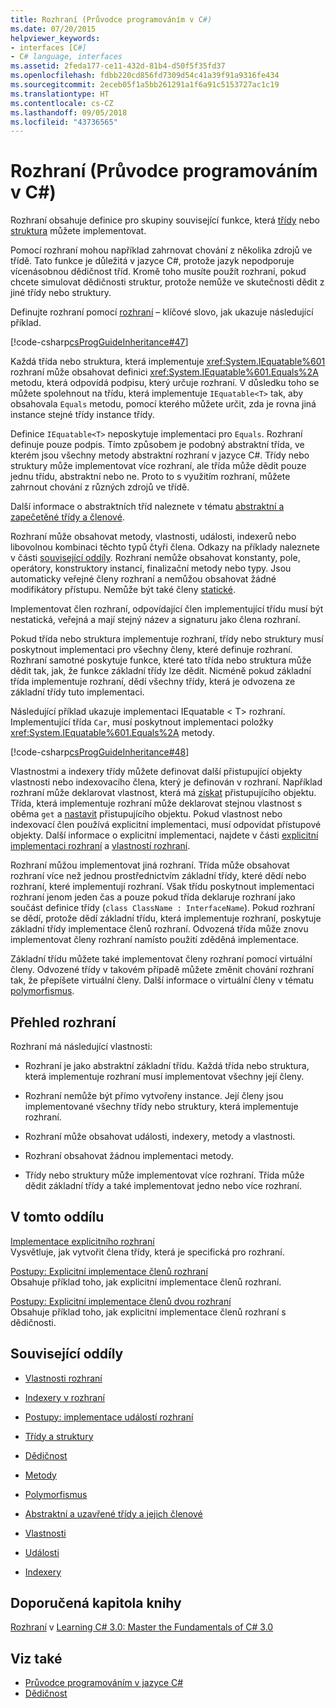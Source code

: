 ```yaml
---
title: Rozhraní (Průvodce programováním v C#)
ms.date: 07/20/2015
helpviewer_keywords:
- interfaces [C#]
- C# language, interfaces
ms.assetid: 2feda177-ce11-432d-81b4-d50f5f35fd37
ms.openlocfilehash: fdbb220cd856fd7309d54c41a39f91a9316fe434
ms.sourcegitcommit: 2eceb05f1a5bb261291a1f6a91c5153727ac1c19
ms.translationtype: HT
ms.contentlocale: cs-CZ
ms.lasthandoff: 09/05/2018
ms.locfileid: "43736565"
---
```

# <a name="interfaces-c-programming-guide"></a>Rozhraní (Průvodce programováním v C#)
Rozhraní obsahuje definice pro skupiny související funkce, která [třídy](../../../csharp/language-reference/keywords/class.md) nebo [struktura](../../../csharp/language-reference/keywords/struct.md) můžete implementovat.  
  
 Pomocí rozhraní mohou například zahrnovat chování z několika zdrojů ve třídě. Tato funkce je důležitá v jazyce C#, protože jazyk nepodporuje vícenásobnou dědičnost tříd. Kromě toho musíte použít rozhraní, pokud chcete simulovat dědičnosti struktur, protože nemůže ve skutečnosti dědit z jiné třídy nebo struktury.  
  
 Definujte rozhraní pomocí [rozhraní](../../../csharp/language-reference/keywords/interface.md) – klíčové slovo, jak ukazuje následující příklad.  
  
 [!code-csharp[csProgGuideInheritance#47](../../../csharp/programming-guide/classes-and-structs/codesnippet/CSharp/interfaces_1.cs)]  
  
 Každá třída nebo struktura, která implementuje <xref:System.IEquatable%601> rozhraní může obsahovat definici <xref:System.IEquatable%601.Equals%2A> metodu, která odpovídá podpisu, který určuje rozhraní. V důsledku toho se můžete spolehnout na třídu, která implementuje `IEquatable<T>` tak, aby obsahovala `Equals` metodu, pomocí kterého můžete určit, zda je rovna jiná instance stejné třídy instance třídy.  
  
 Definice `IEquatable<T>` neposkytuje implementaci pro `Equals`. Rozhraní definuje pouze podpis. Tímto způsobem je podobný abstraktní třída, ve kterém jsou všechny metody abstraktní rozhraní v jazyce C#. Třídy nebo struktury může implementovat více rozhraní, ale třída může dědit pouze jednu třídu, abstraktní nebo ne. Proto to s využitím rozhraní, můžete zahrnout chování z různých zdrojů ve třídě.  
  
 Další informace o abstraktních tříd naleznete v tématu [abstraktní a zapečetěné třídy a členové](../../../csharp/programming-guide/classes-and-structs/abstract-and-sealed-classes-and-class-members.md).  
  
 Rozhraní může obsahovat metody, vlastnosti, události, indexerů nebo libovolnou kombinaci těchto typů čtyři člena. Odkazy na příklady naleznete v části [související oddíly](../../../csharp/programming-guide/interfaces/index.md#BKMK_RelatedSections). Rozhraní nemůže obsahovat konstanty, pole, operátory, konstruktory instancí, finalizační metody nebo typy. Jsou automaticky veřejné členy rozhraní a nemůžou obsahovat žádné modifikátory přístupu. Nemůže být také členy [statické](../../../csharp/language-reference/keywords/static.md).  
  
 Implementovat člen rozhraní, odpovídající člen implementující třídu musí být nestatická, veřejná a mají stejný název a signaturu jako člena rozhraní.  
  
 Pokud třída nebo struktura implementuje rozhraní, třídy nebo struktury musí poskytnout implementaci pro všechny členy, které definuje rozhraní. Rozhraní samotné poskytuje funkce, které tato třída nebo struktura může dědit tak, jak, že funkce základní třídy lze dědit. Nicméně pokud základní třída implementuje rozhraní, dědí všechny třídy, která je odvozena ze základní třídy tuto implementaci.  
  
 Následující příklad ukazuje implementaci IEquatable < T\> rozhraní. Implementující třída `Car`, musí poskytnout implementaci položky <xref:System.IEquatable%601.Equals%2A> metody.  
  
 [!code-csharp[csProgGuideInheritance#48](../../../csharp/programming-guide/classes-and-structs/codesnippet/CSharp/interfaces_2.cs)]  
  
 Vlastnostmi a indexery třídy můžete definovat další přistupující objekty vlastnosti nebo indexovacího člena, který je definován v rozhraní. Například rozhraní může deklarovat vlastnost, která má [získat](../../../csharp/language-reference/keywords/get.md) přistupujícího objektu. Třída, která implementuje rozhraní může deklarovat stejnou vlastnost s oběma `get` a [nastavit](../../../csharp/language-reference/keywords/set.md) přistupujícího objektu. Pokud vlastnost nebo indexovací člen používá explicitní implementaci, musí odpovídat přístupové objekty. Další informace o explicitní implementaci, najdete v části [explicitní implementaci rozhraní](../../../csharp/programming-guide/interfaces/explicit-interface-implementation.md) a [vlastností rozhraní](../../../csharp/programming-guide/classes-and-structs/interface-properties.md).  
  
 Rozhraní můžou implementovat jiná rozhraní. Třída může obsahovat rozhraní více než jednou prostřednictvím základní třídy, které dědí nebo rozhraní, které implementují rozhraní. Však třídu poskytnout implementaci rozhraní jenom jeden čas a pouze pokud třída deklaruje rozhraní jako součást definice třídy (`class ClassName : InterfaceName`). Pokud rozhraní se dědí, protože dědí základní třídu, která implementuje rozhraní, poskytuje základní třídy implementace členů rozhraní. Odvozená třída může znovu implementovat členy rozhraní namísto použití zděděná implementace.  
  
 Základní třídu můžete také implementovat členy rozhraní pomocí virtuální členy. Odvozené třídy v takovém případě můžete změnit chování rozhraní tak, že přepíšete virtuální členy. Další informace o virtuální členy v tématu [polymorfismus](../../../csharp/programming-guide/classes-and-structs/polymorphism.md).  
  
## <a name="interfaces-summary"></a>Přehled rozhraní  
 Rozhraní má následující vlastnosti:  
  
-   Rozhraní je jako abstraktní základní třídu. Každá třída nebo struktura, která implementuje rozhraní musí implementovat všechny její členy.  
  
-   Rozhraní nemůže být přímo vytvořeny instance. Její členy jsou implementované všechny třídy nebo struktury, která implementuje rozhraní.  
  
-   Rozhraní může obsahovat události, indexery, metody a vlastnosti.  
  
-   Rozhraní obsahovat žádnou implementaci metody.  
  
-   Třídy nebo struktury může implementovat více rozhraní. Třída může dědit základní třídy a také implementovat jedno nebo více rozhraní.  
  
## <a name="in-this-section"></a>V tomto oddílu  
 [Implementace explicitního rozhraní](../../../csharp/programming-guide/interfaces/explicit-interface-implementation.md)  
 Vysvětluje, jak vytvořit člena třídy, která je specifická pro rozhraní.  
  
 [Postupy: Explicitní implementace členů rozhraní](../../../csharp/programming-guide/interfaces/how-to-explicitly-implement-interface-members.md)  
 Obsahuje příklad toho, jak explicitní implementace členů rozhraní.  
  
 [Postupy: Explicitní implementace členů dvou rozhraní](../../../csharp/programming-guide/interfaces/how-to-explicitly-implement-members-of-two-interfaces.md)  
 Obsahuje příklad toho, jak explicitní implementace členů rozhraní s dědičnosti.  
  
##  <a name="BKMK_RelatedSections"></a> Související oddíly  
  
-   [Vlastnosti rozhraní](../../../csharp/programming-guide/classes-and-structs/interface-properties.md)  
  
-   [Indexery v rozhraní](../../../csharp/programming-guide/indexers/indexers-in-interfaces.md)  
  
-   [Postupy: implementace událostí rozhraní](../../../csharp/programming-guide/events/how-to-implement-interface-events.md)  
  
-   [Třídy a struktury](../../../csharp/programming-guide/classes-and-structs/index.md)  
  
-   [Dědičnost](../../../csharp/programming-guide/classes-and-structs/inheritance.md)  
  
-   [Metody](../../../csharp/programming-guide/classes-and-structs/methods.md)  
  
-   [Polymorfismus](../../../csharp/programming-guide/classes-and-structs/polymorphism.md)  
  
-   [Abstraktní a uzavřené třídy a jejich členové](../../../csharp/programming-guide/classes-and-structs/abstract-and-sealed-classes-and-class-members.md)  
  
-   [Vlastnosti](../../../csharp/programming-guide/classes-and-structs/properties.md)  
  
-   [Události](../../../csharp/programming-guide/events/index.md)  
  
-   [Indexery](../../../csharp/programming-guide/indexers/index.md)  
  
## <a name="featured-book-chapter"></a>Doporučená kapitola knihy  
 [Rozhraní](https://msdn.microsoft.com/library/orm-9780596521066-01-13.aspx) v [Learning C# 3.0: Master the Fundamentals of C# 3.0](https://msdn.microsoft.com/library/orm-9780596521066-01.aspx)  
  
## <a name="see-also"></a>Viz také

- [Průvodce programováním v jazyce C#](../../../csharp/programming-guide/index.md)  
- [Dědičnost](../../../csharp/programming-guide/classes-and-structs/inheritance.md)
